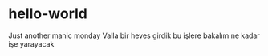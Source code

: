 # hello-world
Just another manic monday 
Valla bir heves girdik bu işlere 
bakalım ne kadar işe yarayacak
